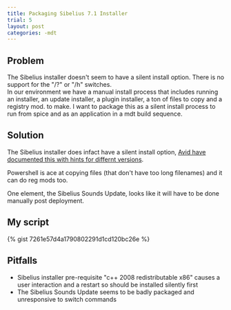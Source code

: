 ```yaml
---
title: Packaging Sibelius 7.1 Installer
trial: 5
layout: post
categories: -mdt
---
```


## Problem

The Sibelius installer doesn't seem to have a silent install option.  There is no support for the "/?" or "/h" switches.  
In our environment we have a manual install process that includes running an installer, an update installer, a plugin installer, a ton of files to copy and a registry mod. to make.  I want to package this as a silent install process to run from spice and as an application in a mdt build sequence.

## Solution

The Sibelius installer does infact have a silent install option, [Avid have documented this with hints for differnt versions](http://avid.force.com/pkb/articles/en_US/how_to/en396971).

Powershell is ace at copying files (that don't have too long filenames) and it can do reg mods too.

One element, the Sibelius Sounds Update, looks like it will have to be done manually post deployment.

## My script

{% gist  7261e57d4a1790802291d1cd120bc26e %}

## Pitfalls

  - Sibelius installer pre-requisite "c++ 2008 redistributable x86" causes a user interaction and a restart so should be installed silently first
  - The Sibelius Sounds Update seems to be badly packaged and unresponsive to switch commands
